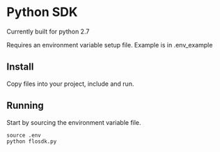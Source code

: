 # Python SDK

Currently built for python 2.7

Requires an environment variable setup file. Example is in .env\_example

## Install
Copy files into your project, include and run.

## Running

Start by sourcing the environment variable file.

```
source .env
python flosdk.py
```
